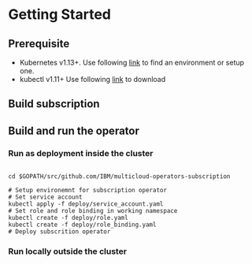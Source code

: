 # Getting Started

## Prerequisite

- Kubernetes v1.13+. Use following [link](https://kubernetes.io/docs/setup/#learning-environment) to find an environment or setup one.
- kubectl v1.11+ Use following [link](https://kubernetes.io/docs/tasks/tools/install-kubectl/) to download

## Build subscription

## Build and run the operator

### Run as deployment inside the cluster

```shell

cd $GOPATH/src/github.com/IBM/multicloud-operators-subscription

# Setup environemnt for subscription operator
# Set service account
kubectl apply -f deploy/service_account.yaml
# Set role and role binding in working namespace
kubectl create -f deploy/role.yaml
kubectl create -f deploy/role_binding.yaml
# Deploy subscrition operator
```

### Run locally outside the cluster
